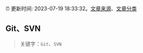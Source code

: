 :alarm_clock: 更新时间: 2023-07-19 18:33:32。[文章来源](/README.md)、[文章分类](/TAGS.md)

## Git、SVN


> 关键字：`Git`、`SVN`



